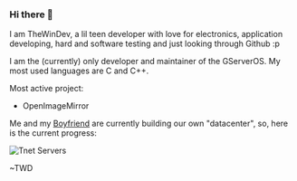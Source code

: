 ### Hi there 👋

I am TheWinDev, a lil teen developer with love for electronics, application developing, hard and software testing and just looking through Github :p

I am the (currently) only developer and maintainer of the GServerOS.
My most used languages are C and C++.

Most active project:
- OpenImageMirror

Me and my [Boyfriend](https://github.com/phill030) are currently building our own "datacenter", so, here is the current progress:

![Tnet Servers](https://raw.githubusercontent.com/twdtech/twdtech/refs/heads/main/imgs/TnetNew.avif)

~TWD
